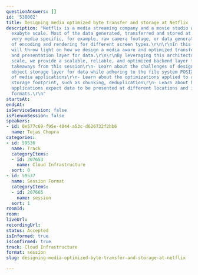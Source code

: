 ```yaml
---
questionAnswers: []
id: '538002'
title: Designing media optimized byte transfer and storage at Netflix
description: "Netflix is a media streaming company and a movie studio with data at
  exabyte scale. Most of the data generated, transferred and stored at Netflix is
  very media specific, for example, raw camera footage, or data generated as a result
  of encoding and rendering for different screen types.\r\n\r\nIn this session, I
  will throw light on how we design a media aware and optimized transfer, storage
  and presentation layer for data.\r\n\r\nBy leveraging this architecture at Netflix
  scale, we provide a scalable, reliable, and optimized backend layer for media data.\r\n\r\nMajor
  takeaways from this session\r\n- Learn about the challenges of designing a scalable
  object storage layer for data while adhering to the file system POSIX semantics
  of media applications\r\n- Learn about the optimizations applied to reduce cloud
  storage footprint, such as chunking, deduplication\r\n- Learn about how different
  applications expect data to be presented at different locations and in different
  formats.\r\n"
startsAt: 
endsAt: 
isServiceSession: false
isPlenumSession: false
speakers:
- id: 0e577c69-f95e-4044-a53c-d626732f2bb6
  name: Tejas Chopra
categories:
- id: 59536
  name: Track
  categoryItems:
  - id: 207653
    name: Cloud Infrastructure
  sort: 0
- id: 59537
  name: Session Format
  categoryItems:
  - id: 207665
    name: session
  sort: 1
roomId: 
room: 
liveUrl: 
recordingUrl: 
status: Accepted
isInformed: true
isConfirmed: true
track: Cloud Infrastructure
format: session
slug: designing-media-optimized-byte-transfer-and-storage-at-netflix

---
```

